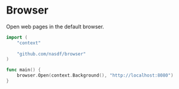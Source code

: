 # Browser

Open web pages in the default browser.

```go
import (
    "context"
    
    "github.com/nasdf/browser"
)

func main() {
    browser.Open(context.Background(), "http://localhost:8080")
}
```
